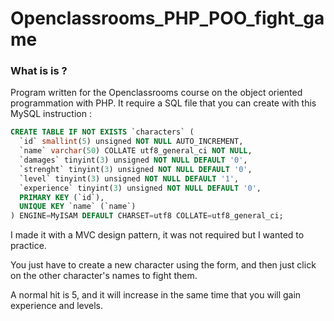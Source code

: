# Openclassrooms_PHP_POO_fight_game

### What is is ? 

Program written for the Openclassrooms course on the object oriented programmation with PHP. 
It require a SQL file that you can create with this MySQL instruction : 

```sql
CREATE TABLE IF NOT EXISTS `characters` (
  `id` smallint(5) unsigned NOT NULL AUTO_INCREMENT,
  `name` varchar(50) COLLATE utf8_general_ci NOT NULL,
  `damages` tinyint(3) unsigned NOT NULL DEFAULT '0',
  `strenght` tinyint(3) unsigned NOT NULL DEFAULT '0',
  `level` tinyint(3) unsigned NOT NULL DEFAULT '1',
  `experience` tinyint(3) unsigned NOT NULL DEFAULT '0',
  PRIMARY KEY (`id`),
  UNIQUE KEY `name` (`name`)
) ENGINE=MyISAM DEFAULT CHARSET=utf8 COLLATE=utf8_general_ci;
```

I made it with a MVC design pattern, it was not required but I wanted to practice. 

You just have to create a new character using the form, and then just click on the other character's names to fight them.

A normal hit is 5, and it will increase in the same time that you will gain experience and levels.

